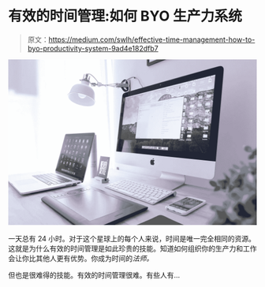 # 有效的时间管理:如何 BYO 生产力系统

> 原文：<https://medium.com/swlh/effective-time-management-how-to-byo-productivity-system-9ad4e182dfb7>

![](img/05cf8760ea10638826f1100d5926012b.png)

一天总有 24 小时。对于这个星球上的每个人来说，时间是唯一完全相同的资源。这就是为什么有效的时间管理是如此珍贵的技能。知道如何组织你的生产力和工作会让你比其他人更有优势。你成为时间的*法师。*

但也是很难得的技能。有效的时间管理很难。有些人有…
